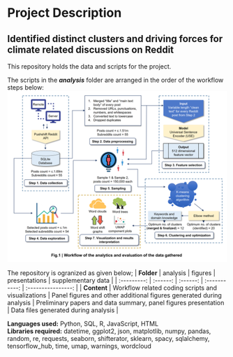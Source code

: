 # Project Description

## Identified distinct clusters and driving forces for climate related discussions on Reddit

This repository holds the data and scripts for the project.

The scripts in the **_analysis_** folder are arranged in the order of the workflow steps below:
![Workflow](https://github.com/akshaydnicator/ClimateChangeReddit/blob/main/Workflow.png)

The repository is ogranized as given below;
| **Folder** | analysis | figures | presentations | supplementary data |
| :---------: | :------: | :------: | :-----------: | :----------------: |
| **Content** | Workflow related coding scripts and visualizations | Panel figures and other additional figures generated during analysis | Preliminary papers and data summary, panel figures presentation | Data files generated during analysis |

**Languages used:** Python, SQL, R, JavaScript, HTML<br>
**Libraries required:** datetime, ggplot2, json, matplotlib, numpy, pandas, random, re, requests, seaborn, shifterator, sklearn, spacy, sqlalchemy, tensorflow_hub, time, umap, warnings, wordcloud
